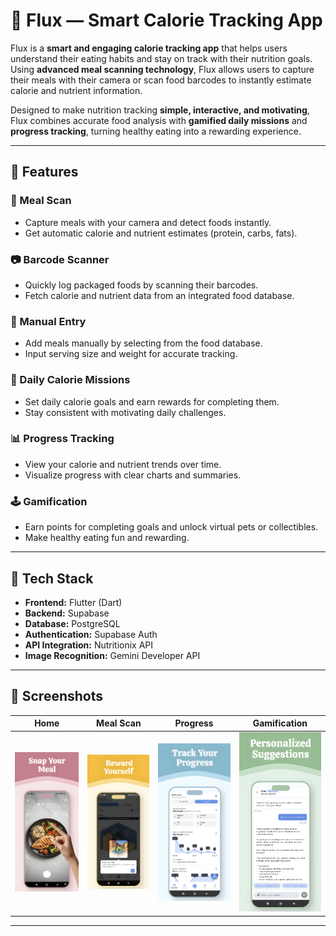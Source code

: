 # 🥗 Flux — Smart Calorie Tracking App

Flux is a **smart and engaging calorie tracking app** that helps users understand their eating habits and stay on track with their nutrition goals.  
Using **advanced meal scanning technology**, Flux allows users to capture their meals with their camera or scan food barcodes to instantly estimate calorie and nutrient information.

Designed to make nutrition tracking **simple, interactive, and motivating**, Flux combines accurate food analysis with **gamified daily missions** and **progress tracking**, turning healthy eating into a rewarding experience.

---

## 🚀 Features

### 🧠 Meal Scan
- Capture meals with your camera and detect foods instantly.  
- Get automatic calorie and nutrient estimates (protein, carbs, fats).

### 📷 Barcode Scanner
- Quickly log packaged foods by scanning their barcodes.  
- Fetch calorie and nutrient data from an integrated food database.

### 🍱 Manual Entry
- Add meals manually by selecting from the food database.  
- Input serving size and weight for accurate tracking.

### 🎯 Daily Calorie Missions
- Set daily calorie goals and earn rewards for completing them.  
- Stay consistent with motivating daily challenges.

### 📊 Progress Tracking
- View your calorie and nutrient trends over time.  
- Visualize progress with clear charts and summaries.

### 🕹️ Gamification
- Earn points for completing goals and unlock virtual pets or collectibles.  
- Make healthy eating fun and rewarding.

---

## 🧩 Tech Stack

- **Frontend:** Flutter (Dart)  
- **Backend:** Supabase
- **Database:** PostgreSQL
- **Authentication:** Supabase Auth
- **API Integration:** Nutritionix API
- **Image Recognition:** Gemini Developer API

---

## 📸 Screenshots

| Home | Meal Scan | Progress | Gamification |
|------|------------|-----------|---------------|
| <img src="meal_scan.png" width="200"/> | <img src="gamification.png" width="200"/> | <img src="progress_tracking.png" width="200"/> | <img src="chatbot.png" width="200"/> |


---
